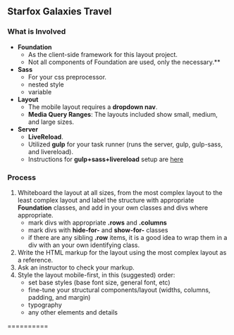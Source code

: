 ## Starfox Galaxies Travel

### What is Involved

- **Foundation**
 	- As the client-side framework for this layout project. 
	- Not all components of Foundation are used, only the necessary.**
- **Sass**
	- For your css preprocessor.
	- nested style
	- variable	
- **Layout**
	- The mobile layout requires a **dropdown nav**.
	- **Media Query Ranges**: The layouts included show small, medium, and large sizes. 
- **Server**
	- **LiveReload**.
	- Utilized **gulp** for your task runner (runs the server, gulp, gulp-sass, and livereload).
	- Instructions for **gulp+sass+livereload** setup are [here](https://gist.github.com/theRemix/b9f10de0bead6a7eaf5a)

### Process

1. Whiteboard the layout at all sizes, from the most complex layout to the least complex layout and label the structure with appropriate **Foundation** classes, and add in your own classes and divs where appropriate.
	- mark divs with appropriate **.rows** and **.columns**
	- mark divs with **hide-for-** and **show-for-** classes
	- if there are any sibling **.row** items, it is a good idea to wrap them in a div with an your own identifying class.
2. Write the HTML markup for the layout using the most complex layout as a reference.
3. Ask an instructor to check your markup.
4. Style the layout mobile-first, in this (suggested) order:
	- set base styles (base font size, general font, etc)
	- fine-tune your structural components/layout (widths, columns, padding, and margin)
	- typography
	- any other elements and details
	

==========
